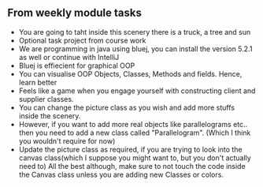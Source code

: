 ## From weekly module tasks  

- You are going to taht inside this scenery there is a truck, a tree and sun
- Optional task project from course work 
- We are programming in java using bluej, you can install the version 5.2.1 as well or continue with IntelliJ
- Bluej is effiecient for graphical OOP   
- You can visualise OOP Objects, Classes, Methods and fields. Hence, learn better 
- Feels like a game when you engage yourself with constructing client and supplier classes.
- You can change the picture class as you wish and add more stuffs inside the scenery.
- However, if you want to add more real objects like parallelograms etc.. then you need to add a new class called "Parallelogram". (Which I think you wouldn't require for now)
- Update the picture class as required, if you are trying to look into the canvas class(which I suppose you might want to, but you don't actually need to) All the best although, make 
  sure to not touch the code inside the Canvas class unless you are adding new Classes or colors. 

